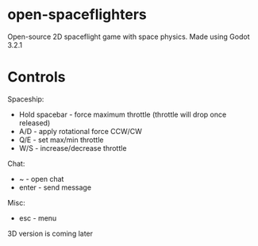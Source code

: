 # open-spaceflighters
Open-source 2D spaceflight game with space physics. Made using Godot 3.2.1

# Controls
Spaceship:
- Hold spacebar - force maximum throttle (throttle will drop once released)
- A/D - apply rotational force CCW/CW
- Q/E - set max/min throttle
- W/S - increase/decrease throttle

Chat:
- ~ - open chat
- enter - send message

Misc: 
- esc - menu

3D version is coming later
